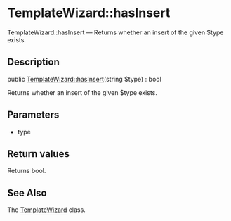 TemplateWizard::hasInsert
================

TemplateWizard::hasInsert — Returns whether an insert of the given $type exists.

Description
---------------


public [TemplateWizard::hasInsert](https://github.com/lingtalfi/DocTools/blob/master/doc/api/DocTools/TemplateWizard/TemplateWizard/hasInsert.md)(string $type) : bool




Returns whether an insert of the given $type exists.




Parameters
--------------


- type
    


Return values
----------------

Returns bool.









See Also
-----------

The [TemplateWizard](https://github.com/lingtalfi/DocTools/blob/master/doc/api/DocTools/TemplateWizard/TemplateWizard.md) class.
